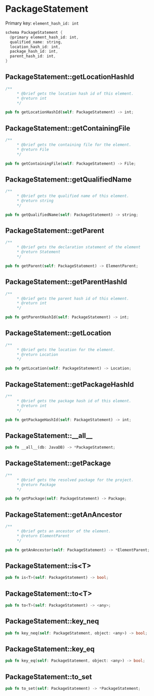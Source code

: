 # PackageStatement

Primary key: `element_hash_id: int`

```rust
schema PackageStatement {
  @primary element_hash_id: int,
  qualified_name: string,
  location_hash_id: int,
  package_hash_id: int,
  parent_hash_id: int,
}
```
## PackageStatement::getLocationHashId

```rust
/**
     * @brief gets the location hash id of this element.
     * @return int
     */
```
```rust
pub fn getLocationHashId(self: PackageStatement) -> int;
```
## PackageStatement::getContainingFile

```rust
/**
     * @brief gets the containing file for the element.
     * @return File
     */
```
```rust
pub fn getContainingFile(self: PackageStatement) -> File;
```
## PackageStatement::getQualifiedName

```rust
/**
     * @brief gets the qualified name of this element.
     * @return string
     */
```
```rust
pub fn getQualifiedName(self: PackageStatement) -> string;
```
## PackageStatement::getParent

```rust
/**
     * @brief gets the declaration statement of the element
     * @return Statement 
     */
```
```rust
pub fn getParent(self: PackageStatement) -> ElementParent;
```
## PackageStatement::getParentHashId

```rust
/**
     * @brief gets the parent hash id of this element.
     * @return int
     */
```
```rust
pub fn getParentHashId(self: PackageStatement) -> int;
```
## PackageStatement::getLocation

```rust
/**
     * @brief gets the location for the element.
     * @return Location
     */
```
```rust
pub fn getLocation(self: PackageStatement) -> Location;
```
## PackageStatement::getPackageHashId

```rust
/**
     * @brief gets the package hash id of this element.
     * @return int
     */
```
```rust
pub fn getPackageHashId(self: PackageStatement) -> int;
```
## PackageStatement::\_\_all\_\_

```rust
pub fn __all__(db: JavaDB) -> *PackageStatement;
```
## PackageStatement::getPackage

```rust
/**
     * @brief gets the resolved package for the project.
     * @return Package 
     */
```
```rust
pub fn getPackage(self: PackageStatement) -> Package;
```
## PackageStatement::getAnAncestor

```rust
/**
     * @brief gets an ancestor of the element.
     * @return ElementParent 
     */
```
```rust
pub fn getAnAncestor(self: PackageStatement) -> *ElementParent;
```
## PackageStatement::is\<T\>

```rust
pub fn is<T>(self: PackageStatement) -> bool;
```
## PackageStatement::to\<T\>

```rust
pub fn to<T>(self: PackageStatement) -> <any>;
```
## PackageStatement::key\_neq

```rust
pub fn key_neq(self: PackageStatement, object: <any>) -> bool;
```
## PackageStatement::key\_eq

```rust
pub fn key_eq(self: PackageStatement, object: <any>) -> bool;
```
## PackageStatement::to\_set

```rust
pub fn to_set(self: PackageStatement) -> *PackageStatement;
```
